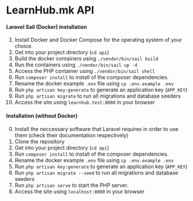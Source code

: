 # LearnHub.mk API

#### Laravel Sail (Docker) installation
1. Install Docker and Docker Compose for the operating system of your choice.
2. Get into your project directory (`cd api`)
3. Build the docker containers using `./vendor/bin/sail build`
4. Run the containers using `./vendor/bin/sail up -d`
5. Access the PHP container using `./vendor/bin/sail shell`
6. Run `composer install` to install of the composer dependencies.
7. Rename the docker example `.env` file using `cp .env.example .env`
8. Run `php artisan key:generate` to generate an application key (`APP_KEY`)
9. Run `php artisan migrate` to run all migrations and database seeders
10. Access the site using `learnhub.test:8000` in your browser

#### Installation (without Docker)
0. Install the neccessary software that Laravel requires in order to use them (check their documentation respectively)
1. Clone the repository
2. Get into your project directory (`cd api`)
3. Run `composer install` to install of the composer dependencies.
4. Rename the docker example `.env` file using `cp .env.example .env`
5. Run `php artisan key:generate` to generate an application key (`APP_KEY`)
6. Run `php artisan migrate --seed` to run all migrations and database seeders
7. Run `php artisan serve` to start the PHP server.
8. Access the site using `localhost:8000` in your browser
